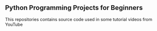 ## Python Programming Projects for Beginners

This repositories contains source code used in some tutorial videos from YouTube
